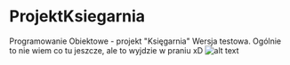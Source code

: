 # ProjektKsiegarnia
Programowanie Obiektowe - projekt "Księgarnia"
Wersja testowa. Ogólnie to nie wiem co tu jeszcze, ale to wyjdzie w praniu xD
![alt text](https://i.ytimg.com/vi/mKue4WuagL8/hqdefault.jpg)

